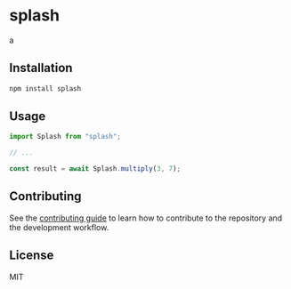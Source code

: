 # splash

a

## Installation

```sh
npm install splash
```

## Usage

```js
import Splash from "splash";

// ...

const result = await Splash.multiply(3, 7);
```

## Contributing

See the [contributing guide](CONTRIBUTING.md) to learn how to contribute to the repository and the development workflow.

## License

MIT
